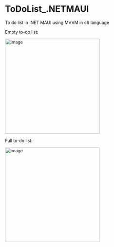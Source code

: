 # ToDoList_.NETMAUI
To do list in .NET MAUI using MVVM in c# language

Empty to-do list:

<img width="311" alt="image" src="https://github.com/BraulioAlejandroNavarreteHorta/ToDoList_.NETMAUI/assets/133619100/f47aedc6-893f-4810-a365-e2ca8895229a">


Full to-do list:

<img width="310" alt="image" src="https://github.com/BraulioAlejandroNavarreteHorta/ToDoList_.NETMAUI/assets/133619100/e115bce1-2c72-41c5-b70f-84d9db4ba1ff">

